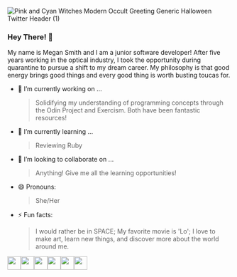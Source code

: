 ![Pink and Cyan Witches Modern Occult Greeting  Generic Halloween Twitter Header (1)](https://user-images.githubusercontent.com/71784488/121218597-bcba1400-c837-11eb-9719-73eaa1613f7b.png)


### Hey There! 👋

My name is Megan Smith and I am a junior software developer! After five years working in the optical industry, I took the opportunity during quarantine to pursue a shift to my dream career. My philosophy is that good energy brings good things and every good thing is worth busting toucas for. 


- 🔭 I’m currently working on ...
    > Solidifying my understanding of programming concepts through the Odin Project and Exercism. Both have been fantastic resources!
- 🌱 I’m currently learning ...
    > Reviewing Ruby
- 👯 I’m looking to collaborate on ...
    > Anything! Give me all the learning opportunities!
- 😄 Pronouns: 
    > She/Her
- ⚡ Fun facts: 
    >I would rather be in SPACE; My favorite movie is 'Lo'; I love to make art, learn new things, and discover more about the world around me. 




<img src="https://user-images.githubusercontent.com/71784488/121221832-d1e47200-c83a-11eb-827c-e1ca16a080d3.png" width="30" height="30" /><img src="https://user-images.githubusercontent.com/71784488/121222971-e1b08600-c83b-11eb-897c-70c2e03cc9af.png" width="30" height="30" /><img src="https://user-images.githubusercontent.com/71784488/121224647-a020da80-c83d-11eb-9cf1-7c964fc28a8c.png" width="30" height="30" /><img src="https://user-images.githubusercontent.com/71784488/121223436-613e5500-c83c-11eb-9fa7-8a6ae7e09486.png" width="30" height="30" /><img src="https://user-images.githubusercontent.com/71784488/121223981-f3465d80-c83c-11eb-83c9-ced39aeafe7f.png" width="30" height="30" /><img src="https://user-images.githubusercontent.com/71784488/121224163-2557bf80-c83d-11eb-8725-f34b10c7e612.png" width="30" height="30" />


